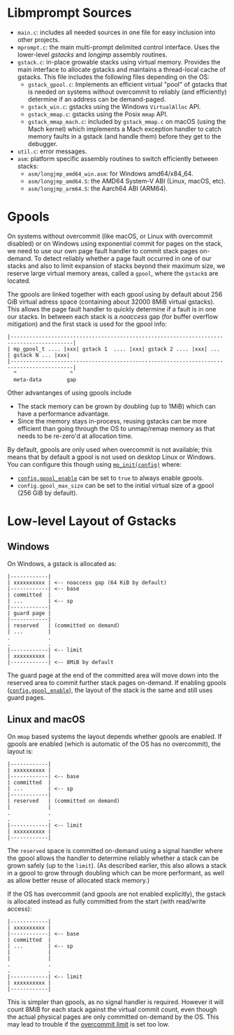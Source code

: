 # Libmprompt Sources

- `main.c`: includes all needed sources in one file for easy inclusion into other projects.
- `mprompt.c`: the main multi-prompt delimited control interface. Uses the lower-level
   _gstacks_ and _longjmp_ assembly routines.
- `gstack.c`: in-place growable stacks using virtual memory. Provides the main interface
  to allocate gstacks and maintains a thread-local cache of gstacks.
  This file includes the  following files depending on the OS:
   - `gstack_gpool.c`: Implements an efficient virtual "pool" of gstacks that is needed
      on systems without overcommit to reliably (and efficiently) determine if an address can be 
      demand-paged.
   - `gstack_win.c`: gstacks using the Windows `VirtualAlloc` API.
   - `gstack_mmap.c`: gstacks using the Posix `mmap` API.
   - `gstack_mmap_mach.c`: included by `gstack_mmap.c` on macOS (using the Mach kernel) which
      implements a Mach exception handler to catch memory faults in a gstack (and handle them)
      before they get to the debugger.
- `util.c`: error messages.
- `asm`: platform specific assembly routines to switch efficiently between stacks:
   - `asm/longjmp_amd64_win.asm`: for Windows amd64/x84_64.
   - `asm/longjmp_amd64.S`: the AMD64 System-V ABI (Linux, macOS, etc).
   - `asm/longjmp_arm64.S`: the Aarch64 ABI (ARM64).


# Gpools

On systems without overcommit (like macOS, or Linux with overcommit disabled)
or on Windows using exponential commit for pages on the stack,
we need to use our own page fault handler to commit stack pages on-demand.
To detect reliably whether a page fault occurred in one of our stacks and 
also to limit expansion of stacks beyond their maximum size, we reserve
large virtual memory areas, called a `gpool`, where the  `gstack`s are located.

The gpools are linked together with each gpool using by default about 256 GiB virtual
adress space (containing about 32000 8MiB virtual gstacks).
This allows the page fault handler to quickly determine if a fault is in
one our stacks. In between each stack is a _noaccess_ gap (for buffer overflow mitigation) 
and the first stack is used for the gpool info:

```ioke
|--------------------------------------------------------------------  ---------------------|
| mp_gpool_t .... |xxx| gstack 1  .... |xxx| gstack 2 .... |xxx| ...     | gstack N ... |xxx|
|--------------------------------------------------------------------  ---------------------|
  ^                 ^
  meta-data        gap  
```

Other advantanges of using gpools include 
- The stack memory can be grown by doubling (up to 1MiB)
   which can have a performance advantage. 
- Since the memory stays in-process, reusing
   gstacks can be more efficient than going through the OS to unmap/remap memory as
   that needs to be re-zero'd at allocation time.

By default, gpools are only used when overcommit is not available; this means
that by default a gpool is not used on desktop Linux or Windows. You can configure
this though using [`mp_init(config)`](../../include/mprompt.h#L65) where:
- [`config.gpool_enable`](../../test/main.c#L28) can be set to `true` to always enable gpools.
- `config.gpool_max_size` can be set to the initial virtual size of a gpool (256 GiB by default).


# Low-level Layout of Gstacks

## Windows

On Windows, a gstack is allocated as:

```ioke
|------------|
| xxxxxxxxxx | <-- noaccess gap (64 KiB by default)
|------------| <-- base
| committed  |
| ...        | <-- sp
|------------|
| guard page |
|------------|
| reserved   | (committed on demand)
| ...        |
.            .
.            .
|------------| <-- limit 
| xxxxxxxxxx | 
|------------| <-- 8MiB by default
```
The guard page at the end of the committed area will
move down into the reserved area to commit further stack pages on-demand. 
If enabling gpools ([`config.gpool_enable`](test/main.c#L28)), the layout 
of the stack is the same and still uses  guard pages.

## Linux and macOS

On `mmap` based systems the layout depends whether gpools
are enabled. If gpools are enabled (which is automatic of the
OS has no overcommit), the layout is:

```ioke
|------------|
| xxxxxxxxxx |
|------------| <-- base
| committed  |
| ...        | <-- sp
|------------|
| reserved   | (committed on demand)
|            |
.            .
.            .
|------------| <-- limit
| xxxxxxxxxx |
|------------|
```

The `reserved` space is committed on-demand using a signal
handler where the gpool allows the handler to determine
reliably whether a stack can be grown safely (up to the `limit`). 
(As described earlier, this also allows a stack in a gpool to 
grow through doubling which can be more performant, as well as 
allow better reuse of allocated stack memory.)

If the OS has overcommit (and gpools are not enabled explicitly),
the gstack is allocated instead as fully committed from the start
(with read/write access):


```ioke
|------------|
| xxxxxxxxxx |
|------------| <-- base
| committed  |
| ...        | <-- sp
|            |
|            |
.            .
.            .
|------------| <-- limit
| xxxxxxxxxx |
|------------|
```

This is simpler than gpools, as no signal handler is required.
However it will count 8MiB for each stack against the virtual commit count,
even though the actual physical pages are only committed on-demand
by the OS. This may lead to trouble if 
the [overcommit limit](https://www.kernel.org/doc/Documentation/vm/overcommit-accounting) 
is set too low.

   
